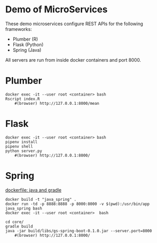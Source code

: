 # Demo of MicroServices

These demo microservices configure REST APIs for the following frameworks:
* Plumber (R)
* Flask (Python)
* Spring (Java)

All servers are run from inside docker containers and port 8000.

# Plumber
```
docker exec -it --user root <container> bash
Rscript index.R
    #(browser) http://127.0.0.1:8000/mean
```

# Flask
```
docker exec -it --user root <container> bash
pipenv install
pipenv shell
python server.py
    #(browser) http://127.0.0.1:8000/
```

# Spring
[dockerfile: java and gradle](https://github.com/keeganwitt/docker-gradle/blob/1fcbfdaa2566e3cf3fb055fbd1342f2aa462bb85/jdk8/Dockerfile)
```
docker build -t "java_spring" .
docker run -td -p 8888:8888 -p 8000:8000 -v $(pwd):/usr/bin/app java_spring bash
docker exec -it --user root <container>  bash

cd core/
gradle build
java -jar build/libs/gs-spring-boot-0.1.0.jar --server.port=8000
    #(browser) http://127.0.0.1:8000/
```